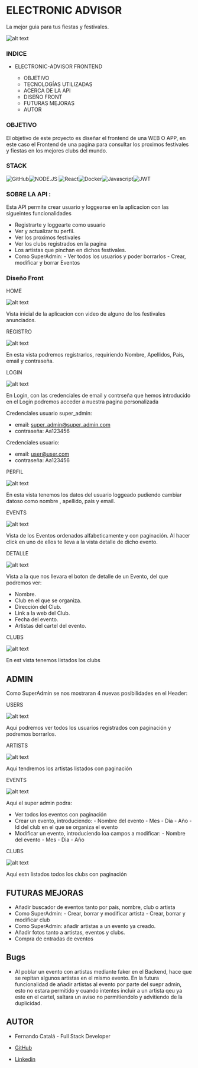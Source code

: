 # ELECTRONIC ADVISOR

La mejor guia para tus fiestas y festivales.

![alt text](public/img/logo2.png)

### INDICE

- ELECTRONIC-ADVISOR FRONTEND

  - OBJETIVO
  - TECNOLOGÍAS UTILIZADAS
  - ACERCA DE LA API
  - DISEÑO FRONT
  - FUTURAS MEJORAS
  - AUTOR

### OBJETIVO

El objetivo de este proyecto es diseñar el frontend de una WEB O APP, en este caso el Frontend de una pagina para consultar los proximos festivales y fiestas en los mejores clubs del mundo.

### STACK

<img src="https://img.shields.io/badge/GitHub-100000?style=for-the-badge&logo=github&logoColor=white" alt="GitHub" /><img src="https://img.shields.io/badge/Node.js-43853D?style=for-the-badge&logo=node.js&logoColor=white" alt="NODE.JS" />
<img src="https://camo.githubusercontent.com/6c3957842901e5baa389f3bb8758c8966683333b28493013062fcab5fab645e7/68747470733a2f2f696d672e736869656c64732e696f2f62616467652f52656163742d3230323332413f7374796c653d666f722d7468652d6261646765266c6f676f3d7265616374266c6f676f436f6c6f723d363144414642" alt="React"><img src="https://img.shields.io/badge/DOCKER-2020BF?style=for-the-badge&logo=docker&logoColor=white" alt="Docker"/><img src="https://camo.githubusercontent.com/0f98e0edc3ae47a19fac8a8679ba0a4f678ed9872c18771cb53f493b21ddaf90/68747470733a2f2f696d672e736869656c64732e696f2f62616467652f6a61766173636970742d4546443831443f7374796c653d666f722d7468652d6261646765266c6f676f3d6a617661736372697074266c6f676f436f6c6f723d626c61636b" alt="Javascript"/><img src="https://camo.githubusercontent.com/aac74ca85b21ed1ff4fa88dda8712fce9cddbf786bdf807231e6179f70003ac5/68747470733a2f2f696d672e736869656c64732e696f2f62616467652f4a57542d626c61636b3f7374796c653d666f722d7468652d6261646765266c6f676f3d4a534f4e253230776562253230746f6b656e73" alt="JWT">

### SOBRE LA API :

Esta API permite crear usuario y loggearse en la aplicacion con las sigueintes funcionalidades

- Registrarte y loggearte como usuario
- Ver y actualizar tu perfil.
- Ver los proximos festivales
- Ver los clubs registrados en la pagina
- Los artistas que pinchan en dichos festivales.
- Como SuperAdmin: - Ver todos los usuarios y poder borrarlos - Crear, modificar y borrar Eventos

### Diseño Front

HOME

![alt text](public/img/Captura%20HOME.JPG)

Vista inicial de la aplicacion con video de alguno de los festivales anunciados.

REGISTRO

![alt text](public/img/Captura%20REGISTER.JPG)

En esta vista podremos registrarlos, requiriendo Nombre, Apellidos, Pais, email y contraseña.

LOGIN

![alt text](/public/img/Captura%20LOGIN.JPG)

En Login, con las credenciales de email y contrseña que hemos introducido en el Login podremos acceder a nuestra pagina personalizada

Credenciales usuario super_admin:

- email: super_admin@super_admin.com
- contraseña: Aa123456

Credenciales usuario:

- email: user@user.com
- contraseña: Aa123456

PERFIL

![alt text](public/img/Captura%20PROFILE.JPG)

En esta vista tenemos los datos del usuario loggeado pudiendo cambiar datoso como nombre , apellido, país y email.

EVENTS

![alt text](/public/img/Captura%20EVENTS-HOME.JPG)

Vista de los Eventos ordenados alfabeticamente y con paginación.
Al hacer click en uno de ellos te lleva a la vista detalle de dicho evento.

DETALLE

![alt text](public/img/Captura%20EVENT-DETAIL.JPG)

Vista a la que nos llevara el boton de detalle de un Evento, del que podremos ver:

- Nombre.
- Club en el que se organiza.
- Dirección del Club.
- Link a la web del Club.
- Fecha del evento.
- Artistas del cartel del evento.

CLUBS

![alt text](/public/img/Captur%20CLUBS.JPG)

En est vista tenemos listados los clubs

## ADMIN

Como SuperAdmin se nos mostraran 4 nuevas posibilidades en el Header:

USERS

![alt text](/public/img/Captura%20userSA.JPG)

Aqui podremos ver todos los usuarios registrados con paginación y podremos borrarlos.

ARTISTS

![alt text](/public/img/Captura%20artistsSA.JPG)

Aqui tendremos los artistas listados con paginación

EVENTS

![alt text](/public/img/Captura%20eventsSA.JPG)

Aqui el super admin podra:

- Ver todos los eventos con paginación
- Crear un evento, introduciendo: - Nombre del evento - Mes - Dia - Año - Id del club en el que se organiza el evento
- Modificar un evento, introduciendo loa campos a modificar: - Nombre del evento - Mes - Dia - Año

CLUBS

![alt text](/public/img/Captura%20clubsSA.JPG)

Aqui estn listados todos los clubs con paginación

## FUTURAS MEJORAS

- Añadir buscador de eventos tanto por país, nombre, club o artista
- Como SuperAdmin: - Crear, borrar y modificar artista - Crear, borrar y modificar club
- Como SuperAdmin: añadir artistas a un evento ya creado.
- Añadir fotos tanto a artistas, eventos y clubs.
- Compra de entradas de eventos

## Bugs

- Al poblar un evento con artistas mediante faker en el Backend, hace que se repitan algunos artistas en el mismo evento. En la futura funcionalidad de añadir artistas al evento por parte del suepr admin, esto no estara permitido y cuando intentes incluir a un artista qeu ya este en el cartel, saltara un aviso no permitiendolo y advitiendo de la duplicidad.

## AUTOR

- Fernando Catalá - Full Stack Developer

- <a href="https://github.com/FernandoCatalaMunyoz">GitHub
- <a href="https://linkedin.com/in/fernando-catalá-muñoz-166b5622b">Linkedin</a>

